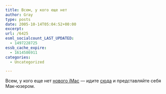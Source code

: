 ```yaml
---
title: Всем, у кого еще нет
author: Gray
type: posts
date: 2005-10-14T05:04:52+00:00
excerpt:
url: /6425
esml_socialcount_LAST_UPDATED:
  - 1497228725
essb_cache_expire:
  - 1614586911
categories:
  - Uncategorized

---
```








Всем, у кого еще нет <a href="http://www.apple.com/imac/" target="_blank">нового iMac</a> &#8212; идите <a href="http://osx.portraitofakite.com/" target="_blank">сюда</a> и представляйте себя Мак-юзером.
